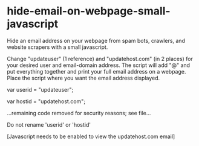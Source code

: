 # hide-email-on-webpage-small-javascript

Hide an email address on your webpage from spam bots, crawlers, and website scrapers with a small javascript.


Change "updateuser" (1 reference) and "updatehost.com" (in 2 places) for your desired user and email-domain address.
The script will add "@" and put everything together and print your full email address on a webpage. Place the script where you want the email address displayed.


var userid = "updateuser";

var hostid = "updatehost.com";

...remaining code removed for security reasons; see file...

Do not rename 'userid' or 'hostid'

<noscript> [Javascript needs to be enabled to view the updatehost.com email] </noscript>
